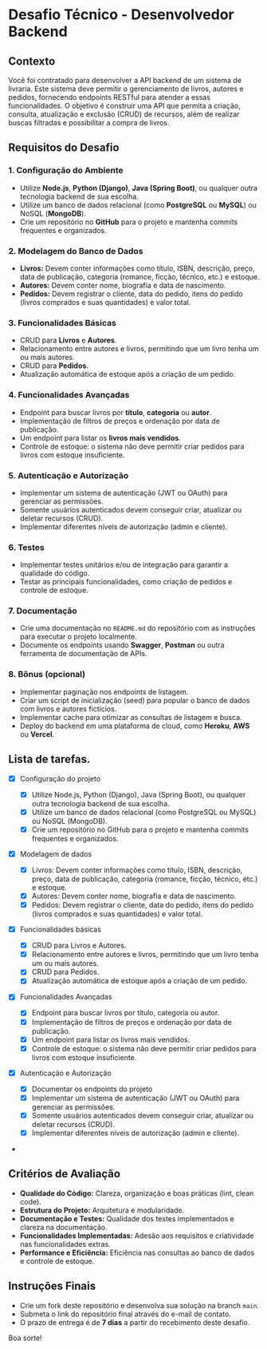 # Desafio Técnico - Desenvolvedor Backend

## Contexto

Você foi contratado para desenvolver a API backend de um sistema de livraria. Este sistema deve permitir o gerenciamento de livros, autores e pedidos, fornecendo endpoints RESTful para atender a essas funcionalidades. O objetivo é construir uma API que permita a criação, consulta, atualização e exclusão (CRUD) de recursos, além de realizar buscas filtradas e possibilitar a compra de livros.

## Requisitos do Desafio

### 1. Configuração do Ambiente

- Utilize **Node.js**, **Python (Django)**, **Java (Spring Boot)**, ou qualquer outra tecnologia backend de sua escolha.
- Utilize um banco de dados relacional (como **PostgreSQL** ou **MySQL**) ou NoSQL (**MongoDB**).
- Crie um repositório no **GitHub** para o projeto e mantenha commits frequentes e organizados.

### 2. Modelagem do Banco de Dados

- **Livros:** Devem conter informações como título, ISBN, descrição, preço, data de publicação, categoria (romance, ficção, técnico, etc.) e estoque.
- **Autores:** Devem conter nome, biografia e data de nascimento.
- **Pedidos:** Devem registrar o cliente, data do pedido, itens do pedido (livros comprados e suas quantidades) e valor total.

### 3. Funcionalidades Básicas

- CRUD para **Livros** e **Autores**.
- Relacionamento entre autores e livros, permitindo que um livro tenha um ou mais autores.
- CRUD para **Pedidos**.
- Atualização automática de estoque após a criação de um pedido.

### 4. Funcionalidades Avançadas

- Endpoint para buscar livros por **título**, **categoria** ou **autor**.
- Implementação de filtros de preços e ordenação por data de publicação.
- Um endpoint para listar os **livros mais vendidos**.
- Controle de estoque: o sistema não deve permitir criar pedidos para livros com estoque insuficiente.

### 5. Autenticação e Autorização

- Implementar um sistema de autenticação (JWT ou OAuth) para gerenciar as permissões.
- Somente usuários autenticados devem conseguir criar, atualizar ou deletar recursos (CRUD).
- Implementar diferentes níveis de autorização (admin e cliente).

### 6. Testes

- Implementar testes unitários e/ou de integração para garantir a qualidade do código.
- Testar as principais funcionalidades, como criação de pedidos e controle de estoque.

### 7. Documentação

- Crie uma documentação no `README.md` do repositório com as instruções para executar o projeto localmente.
- Documente os endpoints usando **Swagger**, **Postman** ou outra ferramenta de documentação de APIs.

### 8. Bônus (opcional)

- Implementar paginação nos endpoints de listagem.
- Criar um script de inicialização (seed) para popular o banco de dados com livros e autores fictícios.
- Implementar cache para otimizar as consultas de listagem e busca.
- Deploy do backend em uma plataforma de cloud, como **Heroku**, **AWS** ou **Vercel**.

## Lista de tarefas.

- [x] Configuração do projeto

  - [x] Utilize Node.js, Python (Django), Java (Spring Boot), ou qualquer outra tecnologia backend de sua escolha.
  - [x] Utilize um banco de dados relacional (como PostgreSQL ou MySQL) ou NoSQL (MongoDB).
  - [x] Crie um repositório no GitHub para o projeto e mantenha commits frequentes e organizados.

- [x] Modelagem de dados
  - [x] Livros: Devem conter informações como título, ISBN, descrição, preço, data de publicação, categoria (romance, ficção, técnico, etc.) e estoque.
  - [x] Autores: Devem conter nome, biografia e data de nascimento.
  - [x] Pedidos: Devem registrar o cliente, data do pedido, itens do pedido (livros comprados e suas quantidades) e valor total.
- [x] Funcionalidades básicas
  - [X] CRUD para Livros e Autores.
  - [x] Relacionamento entre autores e livros, permitindo que um livro tenha um ou mais autores.
  - [X] CRUD para Pedidos.
  - [X] Atualização automática de estoque após a criação de um pedido.
- [x] Funcionalidades Avançadas
  - [x] Endpoint para buscar livros por título, categoria ou autor.
  - [x] Implementação de filtros de preços e ordenação por data de publicação.
  - [x] Um endpoint para listar os livros mais vendidos.
  - [x] Controle de estoque: o sistema não deve permitir criar pedidos para livros com estoque insuficiente.
- [x] Autenticação e Autorização
  - [x] Documentar os endpoints do projeto
  - [x] Implementar um sistema de autenticação (JWT ou OAuth) para gerenciar as permissões.
  - [x] Somente usuários autenticados devem conseguir criar, atualizar ou deletar recursos (CRUD).
  - [x] Implementar diferentes níveis de autorização (admin e cliente).
-

## Critérios de Avaliação

- **Qualidade do Código:** Clareza, organização e boas práticas (lint, clean code).
- **Estrutura do Projeto:** Arquitetura e modularidade.
- **Documentação e Testes:** Qualidade dos testes implementados e clareza na documentação.
- **Funcionalidades Implementadas:** Adesão aos requisitos e criatividade nas funcionalidades extras.
- **Performance e Eficiência:** Eficiência nas consultas ao banco de dados e controle de estoque.

## Instruções Finais

- Crie um fork deste repositório e desenvolva sua solução na branch `main`.
- Submeta o link do repositório final através do e-mail de contato.
- O prazo de entrega é de **7 dias** a partir do recebimento deste desafio.

Boa sorte!
